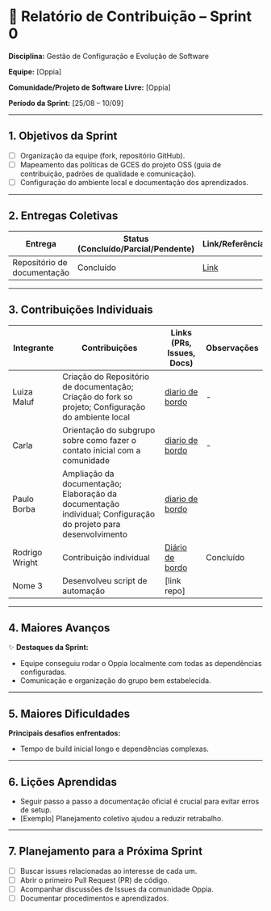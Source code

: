 
# 📝 Relatório de Contribuição – Sprint 0

**Disciplina:** Gestão de Configuração e Evolução de Software

**Equipe:** \[Oppia]

**Comunidade/Projeto de Software Livre:** \[Oppia]

**Período da Sprint:** \[25/08 – 10/09]

---

## 1. Objetivos da Sprint

* [ ] Organização da equipe (fork, repositório GitHub).
* [ ] Mapeamento das políticas de GCES do projeto OSS (guia de contribuição, padrões de qualidade e comunicação).
* [ ] Configuração do ambiente local e documentação dos aprendizados.

---

## 2. Entregas Coletivas

| Entrega | Status (Concluído/Parcial/Pendente) | Link/Referência        | Observações |
| --------| ----------------------------------- | ---------------------- | --------------------------------- |
| Repositório de documentação | Concluído                           | [Link](https://github.com/LuizaMaluf/GCES-OPPIA-relatorios)  | Organização da Equipe |


---

## 3. Contribuições Individuais

| Integrante | Contribuições                             | Links (PRs, Issues, Docs) | Observações |
| ---------- | ----------------------------------------- | ------------------------- | ----------- |
| Luiza Maluf | Criação do Repositório de documentação; Criação do fork so projeto; Configuração do ambiente local | [diario de bordo](../contribuicoes_individuais/LuizaMaluf-221008294/Sprint0.md)  | - |
| Carla      | Orientação do subgrupo sobre como fazer o contato inicial com a comunidade | [diario de bordo](../contribuicoes_individuais/Carla/Sprint0.md) |       -      |
| Paulo Borba     | Ampliação da documentação; Elaboração da documentação individual; Configuração do projeto para desenvolvimento | [diario de bordo](../contribuicoes_individuais/PauloBorba-190094273/Sprint0.md)               |             |
| Rodrigo Wright | Contribuição individual               | [Diário de bordo](../contribuicoes_individuais/RodrigoWright-200027158/Sprint0.md) |Concluído |
| Nome 3     | Desenvolveu script de automação           | \[link repo]              |             |
---

## 4. Maiores Avanços

✨ **Destaques da Sprint:**

* Equipe conseguiu rodar o Oppia localmente com todas as dependências configuradas.
* Comunicação e organização do grupo bem estabelecida.

---

## 5. Maiores Dificuldades

**Principais desafios enfrentados:**

* Tempo de build inicial longo e dependências complexas.

---

## 6. Lições Aprendidas

* Seguir passo a passo a documentação oficial é crucial para evitar erros de setup.
* \[Exemplo] Planejamento coletivo ajudou a reduzir retrabalho.

---

## 7. Planejamento para a Próxima Sprint

* [ ] Buscar issues relacionadas ao interesse de cada um.
* [ ] Abrir o primeiro Pull Request (PR) de código.
* [ ] Acompanhar discussões de Issues da comunidade Oppia.
* [ ] Documentar procedimentos e aprendizados.